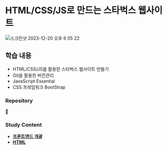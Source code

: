 # HTML/CSS/JS로 만드는 스타벅스 웹사이트

![스크린샷 2023-12-20 오후 6 05 22](https://github.com/Heo-y-y/development-blog/assets/112863029/a4457647-aae6-4147-a5d1-db7115a5d654)

## 학습 내용

- HTML/CSS/JS를 활용한 스타벅스 웹사이트 만들기
- Git을 활용한 버전관리
- JavaScript Essential
- CSS 프레임워크 BootStrap

### Repository

📎

### Study Content
- **[프론트엔드 개괄](개요.md)**
- **[HTML](html.md)**

